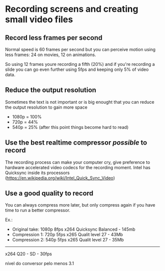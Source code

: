 # Recording screens and creating small video files

## Record less frames per second

Normal speed is 60 frames per second but you can perceive motion using less frames: 24 on movies, 12 on animations.

So using 12 frames youre recording a fifth (20%) and if you're recording a slide you can go even further using 5fps and keeping only 5% of video data.

## Reduce the output resolution

Sometimes the text is not important or is big enought that you can reduce the output resolution to gain more space

- 1080p = 100%
- 720p  =  44%
- 540p  =  25%  (after this point things become hard to read)

## Use the best realtime compressor _possible_ to record

The recording process can make your computer cry, give preference to hardware accelerated video codecs for the recording moment. Intel has Quicksync inside its processors (https://en.wikipedia.org/wiki/Intel_Quick_Sync_Video)

## Use a good quality to record

You can always compress more later, but only compress again if you have time to run a better compressor.

Ex.: 
- Original take: 1080p 8fps x264 Quicksync Balanced - 145mb
- Compression 1: 720p  5fps x265 Qualit level 27 - 43Mb
- Compression 2: 540p  5fps x265 Qualit level 27 - 35Mb




-----------------------------------------
x264 Q20 - SD - 30fps

nível do conversor pelo menos 3.1